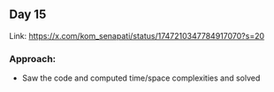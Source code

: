 ## Day 15

Link: https://x.com/kom_senapati/status/1747210347784917070?s=20

### Approach:

- Saw the code and computed time/space complexities and solved

